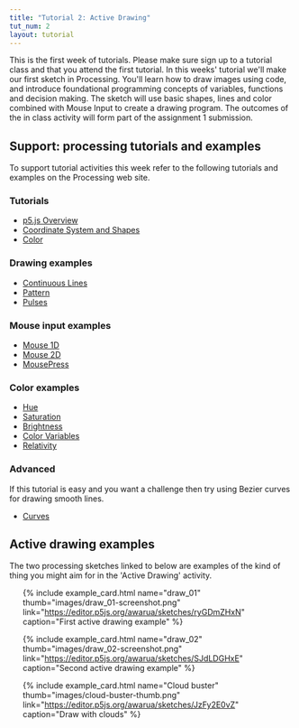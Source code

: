 ```yaml
---
title: "Tutorial 2: Active Drawing"
tut_num: 2
layout: tutorial
---
```


<p class="lead">
  This is the first week of tutorials. Please make sure sign up to a
  tutorial class and that you attend the first tutorial. In this
  weeks' tutorial we'll make our first sketch in Processing. You'll learn
  how to draw images using code, and introduce foundational programming
  concepts of variables, functions and decision making. The sketch will use
  basic shapes, lines and color combined with Mouse Input to create a drawing program. The outcomes of the in class activity will form part of
  the assignment 1 submission.
</p>

## Support: processing tutorials and examples

To support tutorial activities this week refer to the following tutorials  and examples on the Processing web site.

### Tutorials

* [p5.js Overview](https://github.com/processing/p5.js/wiki/p5.js-overview)
* [Coordinate System and Shapes](https://p5js.org/learn/coordinate-system-and-shapes.html)
* [Color](https://p5js.org/learn/color.html)

### Drawing examples

* [Continuous Lines](https://p5js.org/examples/drawing-continous-lines.html)
* [Pattern](https://p5js.org/examples/drawing-patterns.html)
* [Pulses](https://p5js.org/examples/drawing-pulses.html)

### Mouse input examples

* [Mouse 1D](https://p5js.org/examples/input-mouse-1d.html)
* [Mouse 2D](https://p5js.org/examples/input-mouse-2d.html)
* [MousePress](https://p5js.org/examples/input-mouse-press.html)

### Color examples

* [Hue](https://p5js.org/examples/color-hue.html)
* [Saturation](https://p5js.org/examples/color-saturation.html)
* [Brightness](https://p5js.org/examples/color-brightness.html)
* [Color Variables](https://p5js.org/examples/color-color-variables.html)
* [Relativity](https://p5js.org/examples/color-relativity.html)

### Advanced

If this tutorial is easy and you want a challenge then try using Bezier curves
for drawing smooth lines.

* [Curves](https://p5js.org/learn/curves.html)

## Active drawing examples

The two processing sketches linked to below are examples of the kind of thing 
you might aim for in the 'Active Drawing' activity.

<ul class="code-list">

{% include example_card.html name="draw_01" thumb="images/draw_01-screenshot.png" link="https://editor.p5js.org/awarua/sketches/ryGDmZHxN" caption="First active drawing example" %}

{% include example_card.html name="draw_02" thumb="images/draw_02-screenshot.png" link="https://editor.p5js.org/awarua/sketches/SJdLDGHxE" caption="Second active drawing example" %}

{% include example_card.html name="Cloud buster" thumb="images/cloud-buster-thumb.png" link="https://editor.p5js.org/awarua/sketches/JzFy2E0vZ" caption="Draw with clouds" %}

</ul>